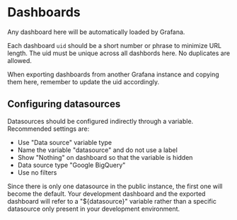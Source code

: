 # Dashboards

Any dashboard here will be automatically loaded by Grafana.

Each dashboard `uid` should be a short number or phrase to minimize URL length.
The uid must be unique across all dashbords here. No duplicates are allowed.

When exporting dashboards from another Grafana instance and copying them here,
remember to update the uid accordingly.

## Configuring datasources

Datasources should be configured indirectly through a variable. Recommended settings are:

* Use "Data source" variable type
* Name the variable "datasource" and do not use a label
* Show "Nothing" on dashboard so that the variable is hidden
* Data source type "Google BigQuery"
* Use no filters

Since there is only one datasource in the public instance, the first one will
become the default. Your development dashboard and the exported dashboard will
refer to a "${datasource}" variable rather than a specific datasource only
present in your development environment.
